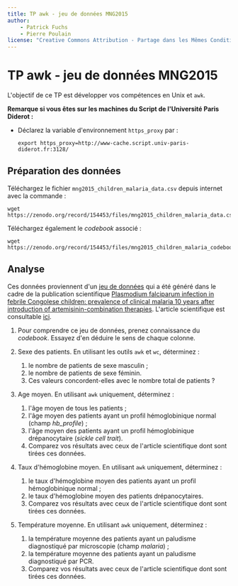 ```yaml
---
title: TP awk - jeu de données MNG2015
author:
    - Patrick Fuchs
    - Pierre Poulain
license: "Creative Commons Attribution - Partage dans les Mêmes Conditions 4.0"
---
```



# TP awk - jeu de données MNG2015

L'objectif de ce TP est développer vos compétences en Unix et `awk`.

**Remarque si vous êtes sur les machines du Script de l'Université Paris Diderot :**
- Déclarez la variable d'environnement `https_proxy` par :
    ```
    export https_proxy=http://www-cache.script.univ-paris-diderot.fr:3128/
    ```

## Préparation des données

Téléchargez le fichier `mng2015_children_malaria_data.csv` depuis internet avec la commande :
```
wget https://zenodo.org/record/154453/files/mng2015_children_malaria_data.csv
```

Téléchargez également le *codebook* associé :
```
wget https://zenodo.org/record/154453/files/mng2015_children_malaria_codebook.txt
```


## Analyse

Ces données proviennent d'un [jeu de données](https://zenodo.org/record/154453/) qui a été généré dans le cadre de la publication scientifique [Plasmodium falciparum infection in febrile Congolese children: prevalence of clinical malaria 10 years after introduction of artemisinin-combination therapies](http://onlinelibrary.wiley.com/doi/10.1111/tmi.12786/abstract). L'article scientifique est consultable [ici](http://cupnet.net/docs/Etoka-Beka_2016_TMIH.pdf).


1. Pour comprendre ce jeu de données, prenez connaissance du *codebook*. Essayez d'en déduire le sens de chaque colonne.

2. Sexe des patients. En utilisant les outils `awk` et `wc`, déterminez :

    1. le nombre de patients de sexe masculin ;
    1. le nombre de patients de sexe féminin.
    1. Ces valeurs concordent-elles avec le nombre total de patients ?

3. Age moyen. En utilisant `awk` uniquement, déterminez :

    1. l'âge moyen de tous les patients ;
    1. l'âge moyen des patients ayant un profil hémoglobinique normal (champ *hb_profile*) ;
    1. l'âge moyen des patients ayant un profil hémoglobinique drépanocytaire (*sickle cell trait*).
    1. Comparez vos résultats avec ceux de l'article scientifique dont sont tirées ces données.

4. Taux d'hémoglobine moyen. En utilisant `awk` uniquement, déterminez :

    1. le taux d'hémoglobine moyen des patients ayant un profil hémoglobinique normal ;
    1. le taux d'hémoglobine moyen des patients drépanocytaires.
    1. Comparez vos résultats avec ceux de l'article scientifique dont sont tirées ces données.

5. Température moyenne. En utilisant `awk` uniquement, déterminez :

    1. la température moyenne des patients ayant un paludisme diagnostiqué par microscopie (champ *malaria*) ;
    1. la température moyenne des patients ayant un paludisme diagnostiqué par PCR.
    1. Comparez vos résultats avec ceux de l'article scientifique dont sont tirées ces données.

